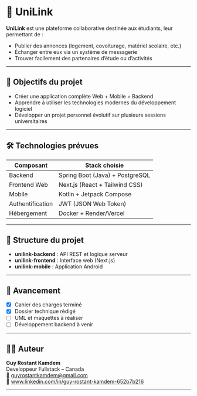 # 🧩 UniLink

**UniLink** est une plateforme collaborative destinée aux étudiants, leur permettant de :
- Publier des annonces (logement, covoiturage, matériel scolaire, etc.)
- Échanger entre eux via un système de messagerie
- Trouver facilement des partenaires d’étude ou d’activités

---

## 🚀 Objectifs du projet
- Créer une application complète Web + Mobile + Backend
- Apprendre à utiliser les technologies modernes du développement logiciel
- Développer un projet personnel évolutif sur plusieurs sessions universitaires

---

## 🛠️ Technologies prévues

| Composant | Stack choisie |
|------------|----------------|
| Backend | Spring Boot (Java) + PostgreSQL |
| Frontend Web | Next.js (React + Tailwind CSS) |
| Mobile | Kotlin + Jetpack Compose |
| Authentification | JWT (JSON Web Token) |
| Hébergement | Docker + Render/Vercel |

---

## 🧩 Structure du projet
- **unilink-backend** : API REST et logique serveur
- **unilink-frontend** : Interface web (Next.js)
- **unilink-mobile** : Application Android

---

## 📅 Avancement
- [x] Cahier des charges terminé  
- [x] Dossier technique rédigé  
- [ ] UML et maquettes à réaliser  
- [ ] Développement backend à venir  

---

## 👨‍💻 Auteur
**Guy Rostant Kamdem**  
Developpeur Fullstack – Canada  
📧 guyrostantkamdem@gmail.com  
🔗 www.linkedin.com/in/guy-rostant-kamdem-652b7b216

---
